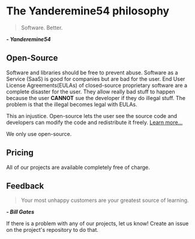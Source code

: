 # The Yanderemine54 philosophy

> Software. Better.

**_- Yanderemine54_**

## Open-Source

Software and libraries should be free to prevent abuse. Software as a Service (SaaS) is good for companies but are bad for the user. End User License Agreements(EULAs) of closed-source proprietary software are a complete disaster for the user. They allow really bad stuff to happen because the user **CANNOT** sue the developer if they do illegal stuff. The problem is that the illegal becomes legal with EULAs.

This an injustice. Open-source lets the user see the source code and developers can modify the code and redistribute it freely. [Learn more...](https://www.gnu.org/proprietary/proprietary.html)

We only use open-source.

## Pricing

All of our projects are available completely free of charge.

## Feedback

> Your most unhappy customers are your greatest source of learning.

**_- Bill Gates_**

If there is a problem with any of our projects, let us know! Create an issue on the project's repository to do that. 
